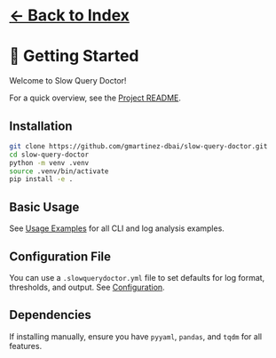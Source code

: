 # [← Back to Index](index.md)
# 🚀 Getting Started

Welcome to Slow Query Doctor!

For a quick overview, see the [Project README](../README.md).

## Installation

```bash
git clone https://github.com/gmartinez-dbai/slow-query-doctor.git
cd slow-query-doctor
python -m venv .venv
source .venv/bin/activate
pip install -e .
```



## Basic Usage

See [Usage Examples](examples.md) for all CLI and log analysis examples.

## Configuration File

You can use a `.slowquerydoctor.yml` file to set defaults for log format, thresholds, and output. See [Configuration](configuration.md).

## Dependencies

If installing manually, ensure you have `pyyaml`, `pandas`, and `tqdm` for all features.
